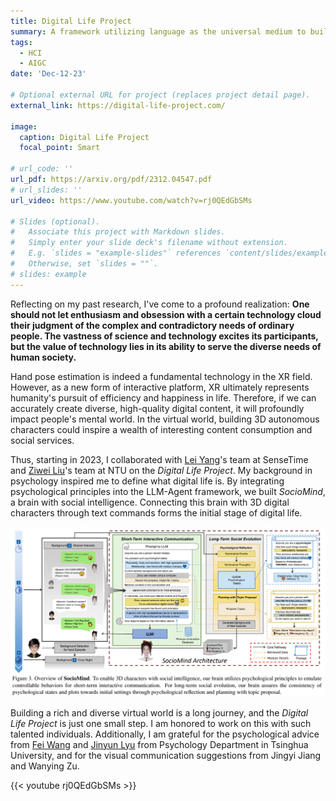 ```yaml
---
title: Digital Life Project
summary: A framework utilizing language as the universal medium to build autonomous 3D characters, who are capable of engaging in social interactions and expressing with articulated body motions, thereby simulating life in a digital environment.
tags:
  - HCI
  - AIGC
date: 'Dec-12-23'

# Optional external URL for project (replaces project detail page).
external_link: https://digital-life-project.com/

image:
  caption: Digital Life Project
  focal_point: Smart

# url_code: ''
url_pdf: https://arxiv.org/pdf/2312.04547.pdf
# url_slides: ''
url_video: https://www.youtube.com/watch?v=rj0QEdGbSMs

# Slides (optional).
#   Associate this project with Markdown slides.
#   Simply enter your slide deck's filename without extension.
#   E.g. `slides = "example-slides"` references `content/slides/example-slides.md`.
#   Otherwise, set `slides = ""`.
# slides: example
---
```


Reflecting on my past research, I've come to a profound realization: 
**One should not let enthusiasm and obsession with a certain technology cloud their judgment of the complex and contradictory needs of ordinary people. The vastness of science and technology excites its participants, but the value of technology lies in its ability to serve the diverse needs of human society.**

Hand pose estimation is indeed a fundamental technology in the XR field. However, as a new form of interactive platform, XR ultimately represents humanity's pursuit of efficiency and happiness in life. Therefore, if we can accurately create diverse, high-quality digital content, it will profoundly impact people's mental world. In the virtual world, building 3D autonomous characters could inspire a wealth of interesting content consumption and social services.

Thus, starting in 2023, I collaborated with [Lei Yang](https://scholar.google.com/citations?user=jZH2IPYAAAAJ&hl=zh-CN&oi=sra)'s team at SenseTime and [Ziwei Liu](https://liuziwei7.github.io/)'s team at NTU on the _Digital Life Project_. My background in psychology inspired me to define what digital life is. By integrating psychological principles into the LLM-Agent framework, we built _SocioMind_, a brain with social intelligence. Connecting this brain with 3D digital characters through text commands forms the initial stage of digital life.

![sociomind](sociomind.png "LLM-Agent Framework for 3D Characters with Social Intelligence")

Building a rich and diverse virtual world is a long journey, and the _Digital Life Project_ is just one small step. I am honored to work on this with such talented individuals. Additionally, I am grateful for the psychological advice from [Fei Wang](https://www.psych.tsinghua.edu.cn/info/1180/1542.htm) and [Jinyun Lyu](https://brain.tsinghua.edu.cn/info/1064/1266.htm) from Psychology Department in Tsinghua University, and for the visual communication suggestions from Jingyi Jiang and Wanying Zu.

{{< youtube rj0QEdGbSMs >}}